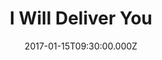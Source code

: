 ---
title: "I Will Deliver You"
image: "https://i.imgur.com/MuLYIpM.jpg"
date: "2017-01-15T09:30:00.000Z"
video:
  type: "vimeo"
  id: 199557415
speaker:
  name: "Rob Yanike"
  permalink: "rob-yanike"
series: "i-promise"
---